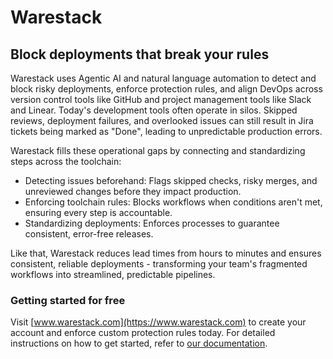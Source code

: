 # Warestack

## Block deployments that break your rules

Warestack uses Agentic AI and natural language automation to detect and block risky deployments, enforce protection rules, and align DevOps across version control tools like GitHub and project management tools like Slack and Linear.
Today's development tools often operate in silos. Skipped reviews, deployment failures, and overlooked issues can still result in Jira tickets being marked as "Done", leading to unpredictable production errors.

Warestack fills these operational gaps by connecting and standardizing steps across the toolchain:

- Detecting issues beforehand: Flags skipped checks, risky merges, and unreviewed changes before they impact production.
- Enforcing toolchain rules: Blocks workflows when conditions aren't met, ensuring every step is accountable.
- Standardizing deployments: Enforces processes to guarantee consistent, error-free releases.

Like that, Warestack reduces lead times from hours to minutes and ensures consistent, reliable deployments - transforming your team's fragmented workflows into streamlined, predictable pipelines.

### Getting started for free

Visit [www.warestack.com](https://www.warestack.com) to create your account and enforce custom protection rules today. For detailed instructions on how to get started, refer to [our documentation](https://www.warestack.com/documentation).
